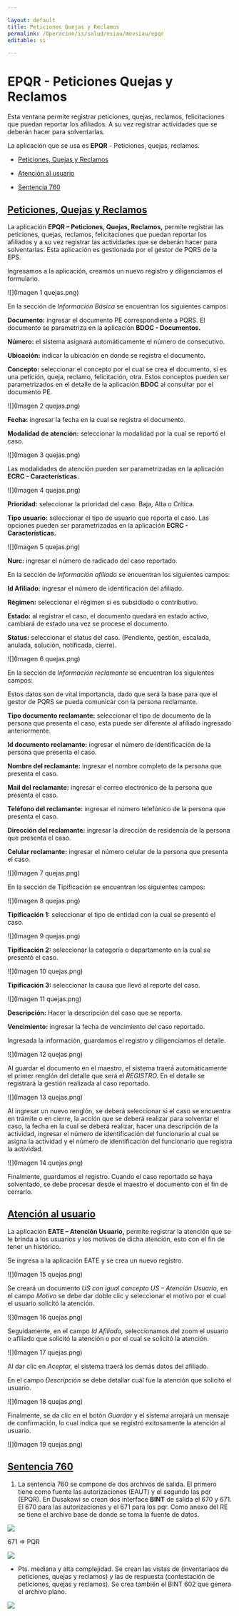```yaml
---

layout: default
title: Peticiones Quejas y Reclamos
permalink: /Operacion/is/salud/esiau/movsiau/epqr
editable: si

---
```




# EPQR - Peticiones Quejas y Reclamos



Esta ventana permite registrar peticiones, quejas, reclamos, felicitaciones que puedan reportar los afiliados. A su vez registrar actividades que se deberán hacer para solventarlas.



La aplicación que se usa es **EPQR** - Peticiones, quejas, reclamos.







- [Peticiones, Quejas y Reclamos](http://docs.oasiscom.com/Operacion/is/salud/esiau/movsiau/epqr#peticiones-quejas-y-reclamos)

- [Atención al usuario](http://docs.oasiscom.com/Operacion/is/salud/esiau/movsiau/epqr#atención-al-usuario)

- [Sentencia 760](http://docs.oasiscom.com/Operacion/is/salud/esiau/movsiau/epqr#sentencia-760)



## [Peticiones, Quejas y Reclamos](http://docs.oasiscom.com/Operacion/is/salud/esiau/movsiau/epqr#peticiones-quejas-y-reclamos)



La aplicación **EPQR – Peticiones, Quejas, Reclamos,** permite registrar las peticiones, quejas, reclamos, felicitaciones que puedan reportar los afiliados y a su vez registrar las actividades que se deberán hacer para solventarlas. Esta aplicación es gestionada por el gestor de PQRS de la EPS.



Ingresamos a la aplicación, creamos un nuevo registro y diligenciamos el formulario.



![](Imagen 1 quejas.png)



En la sección de *Información Básica* se encuentran los siguientes campos:



**Documento:** ingresar el documento PE correspondiente a PQRS. El documento se parametriza en la aplicación **BDOC - Documentos.**

**Número:** el sistema asignará automáticamente el número de consecutivo.

**Ubicación:** indicar la ubicación en donde se registra el documento.

**Concepto:** seleccionar el concepto por el cual se crea el documento, si es una petición, queja, reclamo, felicitación, otra. Estos conceptos pueden ser parametrizados en el detalle de la aplicación **BDOC** al consultar por el documento PE.



![](Imagen 2 quejas.png)



**Fecha:** ingresar la fecha en la cual se registra el documento.

**Modalidad de atención:** seleccionar la modalidad por la cual se reportó el caso.



![](Imagen 3 quejas.png)



Las modalidades de atención pueden ser parametrizadas en la aplicación **ECRC - Características.**



![](Imagen 4 quejas.png)



**Prioridad:** seleccionar la prioridad del caso. Baja, Alta o Crítica.

**Tipo usuario:** seleccionar el tipo de usuario que reporta el caso. Las opciones pueden ser parametrizadas en la aplicación **ECRC - Características.**



![](Imagen 5 quejas.png)



**Nurc:** ingresar el número de radicado del caso reportado.



En la sección de *Información afiliado* se encuentran los siguientes campos:

**Id Afiliado:** ingresar el número de identificación del afiliado.

**Régimen:** seleccionar el régimen si es subsidiado o contributivo.

**Estado:** al registrar el caso, el documento quedará en estado activo, cambiará de estado una vez se procese el documento.

**Status:** seleccionar el status del caso. (Pendiente, gestión, escalada, anulada, solución, notificada, cierre).



![](Imagen 6 quejas.png)



En la sección de *Información reclamante* se encuentran los siguientes campos:

Estos datos son de vital importancia, dado que será la base para que el gestor de PQRS se pueda comunicar con la persona reclamante.



**Tipo documento reclamante:** seleccionar el tipo de documento de la persona que presenta el caso, esta puede ser diferente al afiliado ingresado anteriormente.

**Id documento reclamante:** ingresar el número de identificación de la persona que presenta el caso.

**Nombre del reclamante:** ingresar el nombre completo de la persona que presenta el caso.

**Mail del reclamante:** ingresar el correo electrónico de la persona que presenta el caso.

**Teléfono del reclamante:** ingresar el número telefónico de la persona que presenta el caso.

**Dirección del reclamante:** ingresar la dirección de residencia de la persona que presenta el caso.

**Celular reclamante:** ingresar el número celular de la persona que presenta el caso.



![](Imagen 7 quejas.png)



En la sección de Tipificación se encuentran los siguientes campos:



![](Imagen 8 quejas.png)



**Tipificación 1:** seleccionar el tipo de entidad con la cual se presentó el caso.



![](Imagen 9 quejas.png)



**Tipificación 2:** seleccionar la categoría o departamento en la cual se presentó el caso.



![](Imagen 10 quejas.png)



**Tipificación 3:** seleccionar la causa que llevó al reporte del caso.



![](Imagen 11 quejas.png)



**Descripción:** Hacer la descripción del caso que se reporta.

**Vencimiento:** ingresar la fecha de vencimiento del caso reportado.



Ingresada la información, guardamos el registro y diligenciamos el detalle.



![](Imagen 12 quejas.png)



Al guardar el documento en el maestro, el sistema traerá automáticamente el primer renglón del detalle que será el *REGISTRO.* En el detalle se registrará la gestión realizada al caso reportado.



![](Imagen 13 quejas.png)



Al ingresar un nuevo renglón, se deberá seleccionar si el caso se encuentra en trámite o en cierre, la acción que se deberá realizar para solventar el caso, la fecha en la cual se deberá realizar, hacer una descripción de la actividad, ingresar el número de identificación del funcionario al cual se asigna la actividad y el número de identificación del funcionario que registra la actividad.



![](Imagen 14 quejas.png)



Finalmente, guardamos el registro. Cuando el caso reportado se haya solventado, se debe procesar desde el maestro el documento con el fin de cerrarlo.



## [Atención al usuario](http://docs.oasiscom.com/Operacion/is/salud/esiau/movsiau/epqr#atención-al-usuario)



La aplicación **EATE – Atención Usuario,** permite registrar la atención que se le brinda a los usuarios y los motivos de dicha atención, esto con el fin de tener un histórico.



Se ingresa a la aplicación EATE y se crea un nuevo registro.



![](Imagen 15 quejas.png)



Se creará un documento *US con igual concepto US – Atención Usuario,* en el campo *Motivo* se debe dar doble clic y seleccionar el motivo por el cual el usuario solicitó la atención.



![](Imagen 16 quejas.png)



Seguidamente, en el campo *Id Afiliado,* seleccionamos del zoom el usuario o afiliado que solicitó la atención o por el cual se solicitó la atención.



![](Imagen 17 quejas.png)



Al dar clic en *Aceptar,* el sistema traerá los demás datos del afiliado.



En el campo *Descripción* se debe detallar cuál fue la atención que solicitó el usuario.



![](Imagen 18 quejas.png)



Finalmente, se da clic en el botón *Guardar* y el sistema arrojará un mensaje de confirmación, lo cual indica que se registró exitosamente la atención al usuario.



![](Imagen 19 quejas.png)

## [Sentencia 760](http://docs.oasiscom.com/Operacion/is/salud/esiau/movsiau/epqr#sentencia-760)

1.	La sentencia 760 se compone de dos archivos de salida. El primero tiene como fuente las autorizaciones (EAUT) y el segundo las pqr (EPQR). En Dusakawi se crean dos interface **BINT** de salida el 670 y 671. El 670 para las autorizaciones y el 671 para los pqr. Como anexo del RE se tiene el archivo base de donde se toma la fuente de datos.  

![](bint1.png)  

671 => PQR  

![](bint2.png)  

* Pts. mediana y alta complejidad. Se crean las vistas de (inventariaos de peticiones, quejas y reclamos) y las de respuesta (contestación de peticiones, quejas y reclamos). Se crea también el BINT 602 que genera el archivo plano.  

![](bint3.png) 






